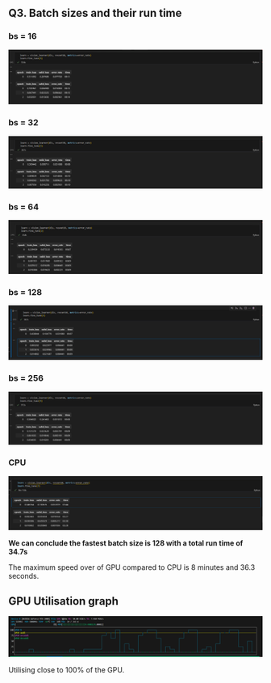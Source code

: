## Q3. Batch sizes and their run time

### bs = 16
<kbd>
  <img src="images/bs16.PNG">
</kbd>

### bs = 32
<kbd>
  <img src="images/bs32.PNG">
</kbd>

### bs = 64
<kbd>
  <img src="images/bs64.PNG">
</kbd>

### bs = 128
<kbd>
  <img src="images/bs128.PNG">
</kbd>

### bs = 256
<kbd>
  <img src="images/bs256.PNG">
</kbd>

### CPU
<kbd>
  <img src="images/cpufrozen.PNG">
</kbd>

**We can conclude the fastest batch size is 128 with a total run time of 34.7s** 

The maximum speed over of GPU compared to CPU is 8 minutes and 36.3 seconds. 

## GPU Utilisation graph
<kbd>
  <img src="images/nvtop.PNG">
</kbd>

Utilising close to 100% of the GPU.
